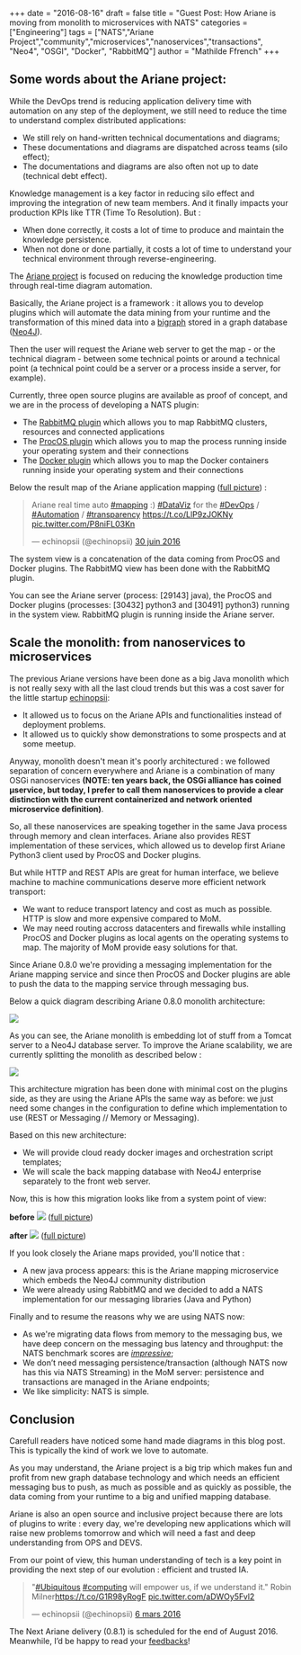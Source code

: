 +++
date = "2016-08-16"
draft = false
title = "Guest Post: How Ariane is moving from monolith to microservices with NATS"
categories = ["Engineering"]
tags = ["NATS","Ariane Project","community","microservices","nanoservices","transactions", "Neo4", "OSGI", "Docker", "RabbitMQ"]
author = "Mathilde Ffrench"
+++

## Some words about the Ariane project:

While the DevOps trend is reducing application delivery time with automation on any step of the deployment, we still need to reduce the time to understand complex distributed applications:

* We still rely on hand-written technical documentations and diagrams;
* These documentations and diagrams are dispatched across teams (silo effect);
* The documentations and diagrams are also often not up to date (technical debt effect).

Knowledge management is a key factor in reducing silo effect and improving the integration of new team members. And it finally impacts your production KPIs like TTR (Time To Resolution). But :

* When done correctly, it costs a lot of time to produce and maintain the knowledge persistence.
* When not done or done partially, it costs a lot of time to understand your technical environment through reverse-engineering.

The [Ariane project](http://ariane.echinopsii.net) is focused on reducing the knowledge production time through real-time diagram automation.

Basically, the Ariane project is a framework : it allows you to develop plugins which will automate the data mining from your runtime and the transformation of this mined data into a [bigraph](https://en.wikipedia.org/wiki/Bigraph) stored in a graph database ([Neo4J](http://neo4j.com)).

Then the user will request the Ariane web server to get the map - or the technical diagram - between some technical points or around a technical point (a technical point could be a server or a process inside a server, for example).

Currently, three open source plugins are available as proof of concept, and we are in the process of developing a NATS plugin:

* The [RabbitMQ plugin](https://github.com/echinopsii/net.echinopsii.ariane.community.plugin.rabbitmq) which allows you to map RabbitMQ clusters, resources and connected applications
* The [ProcOS plugin](https://github.com/echinopsii/net.echinopsii.ariane.community.plugin.procos) which allows you to map the process running inside your operating system and their connections
* The [Docker plugin](https://github.com/echinopsii/net.echinopsii.ariane.community.plugin.docker) which allows you to map the Docker containers running inside your operating system and their connections

Below the result map of the Ariane application mapping ([full picture](https://t.co/LlP9zJOKNy)) :

<div class="tweet-embed-con">
      <blockquote class="twitter-tweet" data-lang="fr"><p lang="en" dir="ltr">Ariane real time auto <a href="https://twitter.com/hashtag/mapping?src=hash">#mapping</a> :) <a href="https://twitter.com/hashtag/DataViz?src=hash">#DataViz</a> for the <a href="https://twitter.com/hashtag/DevOps?src=hash">#DevOps</a> / <a href="https://twitter.com/hashtag/Automation?src=hash">#Automation</a> / <a href="https://twitter.com/hashtag/transparency?src=hash">#transparency</a> <a href="https://t.co/LlP9zJOKNy">https://t.co/LlP9zJOKNy</a> <a href="https://t.co/P8niFL03Kn">pic.twitter.com/P8niFL03Kn</a></p>&mdash; echinopsii (@echinopsii) <a href="https://twitter.com/echinopsii/status/748516141174300674">30 juin 2016</a></blockquote>
      <script async src="//platform.twitter.com/widgets.js" charset="utf-8"></script>
</div>

The system view is a concatenation of the data coming from ProcOS and Docker plugins. The RabbitMQ view has been done with the RabbitMQ plugin.

You can see the Ariane server (process: [29143] java), the ProcOS and Docker plugins (processes: [30432] python3 and [30491] python3) running in the system view. RabbitMQ plugin is running inside the Ariane server.

## Scale the monolith: from nanoservices to microservices

The previous Ariane versions have been done as a big Java monolith which is not really sexy with all the last cloud trends but this was a cost saver for the little startup [echinopsii](http://echinopsii.net):

* It allowed us to focus on the Ariane APIs and functionalities instead of deployment problems.
* It allowed us to quickly show demonstrations to some prospects and at some meetup.

Anyway, monolith doesn't mean it's poorly architectured : we followed separation of concern everywhere and Ariane is a combination of many OSGi nanoservices **(NOTE: ten years back, the OSGi alliance has coined µservice, but today, I prefer to call them nanoservices to provide a clear distinction with the current containerized and network oriented microservice definition)**.

So, all these nanoservices are speaking together in the same Java process through memory and clean interfaces. Ariane also provides REST implementation of these services, which allowed us to develop first Ariane Python3 client used by ProcOS and Docker plugins.

But while HTTP and REST APIs are great for human interface, we believe machine to machine communications deserve more efficient network transport:

* We want to reduce transport latency and cost as much as possible. HTTP is slow and more expensive compared to MoM.
* We may need routing accross datacenters and firewalls while installing ProcOS and Docker plugins as local agents on the operating systems to map. The majority of MoM provide easy solutions for that.

Since Ariane 0.8.0 we're providing a messaging implementation for the Ariane mapping service and since then ProcOS and Docker plugins are able to push the data to the mapping service through messaging bus.

Below a quick diagram describing Ariane 0.8.0 monolith architecture:

<img src="/img/blog/ariane-mapping-microservice-with-nats/ariane_monolith.png">

As you can see, the Ariane monolith is embedding lot of stuff from a Tomcat server to a Neo4J database server. To improve the Ariane scalability, we are currently splitting the monolith as described below :

<img src="/img/blog/ariane-mapping-microservice-with-nats/ariane_3tier.png">

This architecture migration has been done with minimal cost on the plugins side, as they are using the Ariane APIs the same way as before: we just need some changes in the configuration to define which implementation to use (REST or Messaging // Memory or Messaging).

Based on this new architecture:

* We will provide cloud ready docker images and orchestration script templates;
* We will scale the back mapping database with Neo4J enterprise separately to the front web server.

Now, this is how this migration looks like from a system point of view:

**before**
<img src="/img/blog/ariane-mapping-microservice-with-nats/ariane_mono_rbq.png">
([full picture](https://slack-files.com/T04JMETB8-F1X4BG6SJ-d091f7ff9f))

**after**
<img src="/img/blog/ariane-mapping-microservice-with-nats/ariane_mms.png">
([full picture](https://slack-files.com/T04JMETB8-F1X4LJQJK-423434f150))

If you look closely the Ariane maps provided, you'll notice that :

* A new java process appears: this is the Ariane mapping microservice which embeds the Neo4J community distribution
* We were already using RabbitMQ and we decided to add a NATS implementation for our messaging libraries (Java and Python)

Finally and to resume the reasons why we are using NATS now:

* As we're migrating data flows from memory to the messaging bus, we have deep concern on the messaging bus latency and throughput: the NATS benchmark scores are [*impressive*](http://bravenewgeek.com/dissecting-message-queues/);
* We don’t need messaging persistence/transaction (although NATS now has this via NATS Streaming) in the MoM server: persistence and transactions are managed in the Ariane endpoints;
* We like simplicity: NATS is simple.

## Conclusion

Carefull readers have noticed some hand made diagrams in this blog post. This is typically the kind of work we love to automate.

As you may understand, the Ariane project is a big trip which makes fun and profit from new graph database technology and which needs an efficient messaging bus to push, as much as possible and as quickly as possible, the data coming from your runtime to a big and unified mapping database.

Ariane is also an open source and inclusive project because there are lots of plugins to write : every day, we're developing new applications which will raise new problems tomorrow and which will need a fast and deep understanding from OPS and DEVS.

From our point of view, this human understanding of tech is a key point in providing the next step of our evolution : efficient and trusted IA.

<div class="tweet-embed-con">
<blockquote class="twitter-tweet" data-lang="fr"><p lang="en" dir="ltr">&quot;<a href="https://twitter.com/hashtag/Ubiquitous?src=hash">#Ubiquitous</a> <a href="https://twitter.com/hashtag/computing?src=hash">#computing</a> will empower us, if we understand it.&quot; Robin Milner<a href="https://t.co/G1R98yRogF">https://t.co/G1R98yRogF</a> <a href="https://t.co/aDWOy5Fvl2">pic.twitter.com/aDWOy5Fvl2</a></p>&mdash; echinopsii (@echinopsii) <a href="https://twitter.com/echinopsii/status/706270281925582849">6 mars 2016</a></blockquote>
<script async src="//platform.twitter.com/widgets.js" charset="utf-8"></script>
</div>

The Next Ariane delivery (0.8.1) is scheduled for the end of August 2016. Meanwhile, I’d be happy to read your [feedbacks](mailto:mathilde.ffrench@echinopsii.net)!
